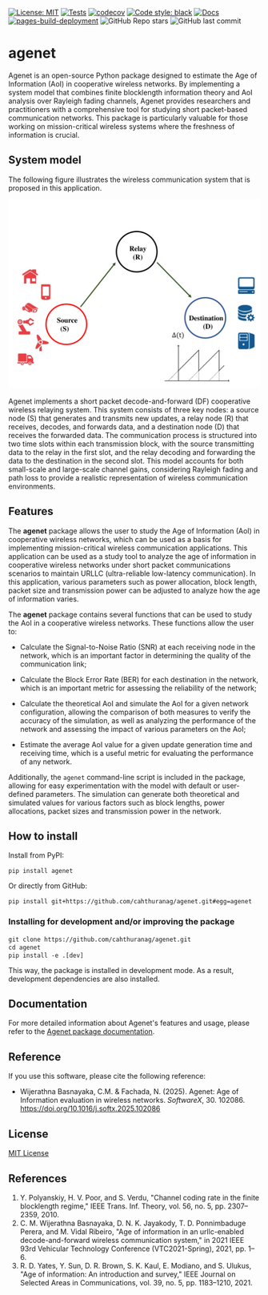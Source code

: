 [![License: MIT](https://img.shields.io/badge/License-MIT-yellow.svg)](https://github.com/cahthuranag/Agewire/blob/3000891c482e715b3006264a88dfcf4ed4aedc7c/LICENSE)
[![Tests](https://github.com/cahthuranag/agenet/actions/workflows/test.yml/badge.svg)](https://github.com/cahthuranag/agenet/actions/workflows/test.yml)
[![codecov](https://codecov.io/gh/cahthuranag/agenet/branch/main/graph/badge.svg?token=k8Ix6Zv8x9)](https://codecov.io/gh/cahthuranag/agenet)
[![Code style: black](https://img.shields.io/badge/code%20style-black-000000.svg)](https://github.com/psf/black)
[![Docs](https://img.shields.io/badge/docs-stable-blue.svg)](https://cahthuranag.github.io/agenet/)
[![pages-build-deployment](https://github.com/cahthuranag/agenet/actions/workflows/pages/pages-build-deployment/badge.svg)](https://github.com/cahthuranag/agenet/actions/workflows/pages/pages-build-deployment)
![GitHub Repo stars](https://img.shields.io/github/stars/cahthuranag/agenet?style=social)
![GitHub last commit](https://img.shields.io/github/last-commit/cahthuranag/agenet)

# agenet

Agenet is an open-source Python package designed to estimate the Age of Information (AoI) in cooperative wireless networks. By implementing a system model that combines finite blocklength information theory and AoI analysis over Rayleigh fading channels, Agenet provides researchers and practitioners with a comprehensive tool for studying short packet-based communication networks. This package is particularly valuable for those working on mission-critical wireless systems where the freshness of information is crucial.

## System model

The following figure illustrates the wireless communication system that is proposed in this application.

![System model.](https://raw.githubusercontent.com/cahthuranag/agenet/main/docs/docs/image/Fig1.png)

Agenet implements a short packet decode-and-forward (DF) cooperative wireless relaying system. This system consists of three key nodes: a source node (S) that generates and transmits new updates, a relay node (R) that receives, decodes, and forwards data, and a destination node (D) that receives the forwarded data. The communication process is structured into two time slots within each transmission block, with the source transmitting data to the relay in the first slot, and the relay decoding and forwarding the data to the destination in the second slot. This model accounts for both small-scale and large-scale channel gains, considering Rayleigh fading and path loss to provide a realistic representation of wireless communication environments.

## Features

The **agenet** package allows the user to study the Age of Information (AoI) in cooperative wireless networks, which can be used as a basis for implementing mission-critical wireless communication applications. This application can be used as a study tool to analyze the age of information in cooperative wireless networks under short packet communications scenarios to maintain URLLC (ultra-reliable low-latency communication). In this application, various parameters such as power allocation, block length, packet size and transmission power can be adjusted to analyze how the age of information varies.

The **agenet** package contains several functions that can be used to study the AoI in a cooperative wireless networks. These functions allow the user to:

- Calculate the Signal-to-Noise Ratio (SNR) at each receiving node in the network, which is an important factor in determining the quality of the communication link;

- Calculate the Block Error Rate (BER) for each destination in the network, which is an important metric for assessing the reliability of the network;

- Calculate the theoretical AoI and simulate the AoI for a given network configuration, allowing the comparison of both measures to verify the accuracy of the simulation, as well as analyzing the performance of the network and assessing the impact of various parameters on the AoI;

- Estimate the average AoI value for a given update generation time and receiving time, which is a useful metric for evaluating the performance of any network.

Additionally, the `agenet` command-line script is included in the package, allowing for easy experimentation with the model with default or user-defined parameters. The simulation can generate both theoretical and simulated values for various factors such as block lengths, power allocations, packet sizes and transmission power in the network.

## How to install

Install from PyPI:

```
pip install agenet
```

Or directly from GitHub:

```
pip install git+https://github.com/cahthuranag/agenet.git#egg=agenet
```

### Installing for development and/or improving the package

```
git clone https://github.com/cahthuranag/agenet.git
cd agenet
pip install -e .[dev]
```

This way, the package is installed in development mode. As a result, development dependencies are also installed.

## Documentation

For more detailed information about Agenet's features and usage, please refer to the [Agenet package documentation](https://cahthuranag.github.io/agenet/).

## Reference

If you use this software, please cite the following reference:

* Wijerathna Basnayaka, C.M. & Fachada, N. (2025).
  Agenet: Age of Information evaluation in wireless networks.
  *SoftwareX*, 30. 102086.
  <https://doi.org/10.1016/j.softx.2025.102086>

## License

[MIT License](LICENSE)

## References

1. Y. Polyanskiy, H. V. Poor, and S. Verdu, "Channel coding rate in the finite blocklength regime," IEEE Trans. Inf. Theory, vol. 56, no. 5, pp. 2307–2359, 2010.
2. C. M. Wijerathna Basnayaka, D. N. K. Jayakody, T. D. Ponnimbaduge Perera, and M. Vidal Ribeiro, "Age of information in an urllc-enabled decode-and-forward wireless communication system," in 2021 IEEE 93rd Vehicular Technology Conference (VTC2021-Spring), 2021, pp. 1–6.
3. R. D. Yates, Y. Sun, D. R. Brown, S. K. Kaul, E. Modiano, and S. Ulukus, "Age of information: An introduction and survey," IEEE Journal on Selected Areas in Communications, vol. 39, no. 5, pp. 1183–1210, 2021.
